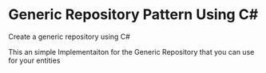 # Generic Repository Pattern Using C#
Create a generic repository using C# 

This an simple Implementaiton for the Generic Repository that you can use for your entities 
